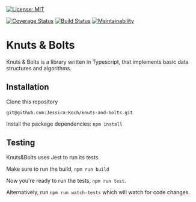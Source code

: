 [![License: MIT](https://img.shields.io/badge/License-MIT-yellow.svg)](https://opensource.org/licenses/MIT)

[![Coverage Status](https://coveralls.io/repos/github/Jessica-Koch/knuts-and-bolts/badge.svg)](https://coveralls.io/github/Jessica-Koch/knuts-and-bolts)
[![Build Status](https://travis-ci.org/Jessica-Koch/knuts-and-bolts.svg?branch=master)](https://travis-ci.org/Jessica-Koch/knuts-and-bolts)
[![Maintainability](https://api.codeclimate.com/v1/badges/e84dabc153e587f81ada/maintainability)](https://codeclimate.com/github/Jessica-Koch/knuts-and-bolts/maintainability)

# Knuts & Bolts

Knuts & Bolts is a library written in Typescript, that implements basic data structures and algorithms.

## Installation

Clone this repository

`git@github.com:Jessica-Koch/knuts-and-bolts.git`

Install the package dependencies:
`npm install`

## Testing

Knuts&Bolts uses Jest to run its tests.

Make sure to run the build,
`npm run build`

Now you're ready to run the tests, `npm run test`.

Alternatively, run `npm run watch-tests` which will watch for code changes.
